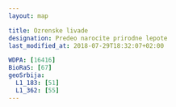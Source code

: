 ```yaml
---
layout: map

title: Ozrenske livade
designation: Predeo narocite prirodne lepote
last_modified_at: 2018-07-29T18:32:07+02:00

WDPA: [16416]
BioRaS: [67]
geoSrbija:
  L1_183: [51]
  L1_362: [55]
---
```

